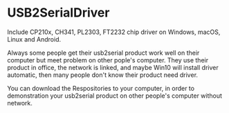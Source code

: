 # USB2SerialDriver
Include CP210x, CH341, PL2303, FT2232 chip driver on Windows, macOS, Linux and Android.  

Always some people get their usb2serial product work well on their computer but meet problem on other pople's computer. They use their product in office, the network is linked, and maybe Win10 will install driver automatic, then many people don't know their product need driver.

You can download the Respositories to your computer, in order to demonstration your usb2serial product on other people's computer without network.
